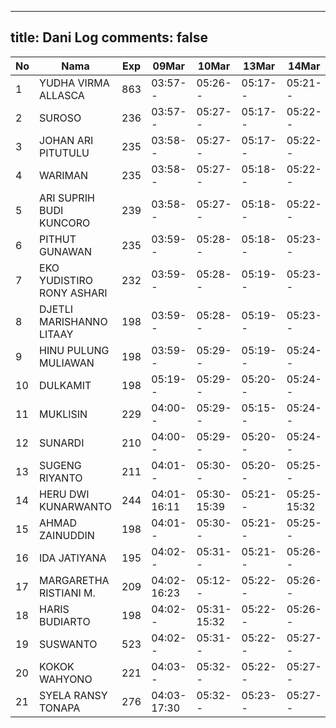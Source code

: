 
---
title: Dani Log
comments: false
---

| No | Nama | Exp | 09Mar | 10Mar | 13Mar | 14Mar |
|-----|-----|-----|-----|-----|-----|-----|
| 1 | YUDHA VIRMA ALLASCA | 863 | 03:57-- | 05:26-- | 05:17-- | 05:21-- |
| 2 | SUROSO | 236 | 03:57-- | 05:27-- | 05:17-- | 05:22-- |
| 3 | JOHAN ARI PITUTULU | 235 | 03:58-- | 05:27-- | 05:17-- | 05:22-- |
| 4 | WARIMAN | 235 | 03:58-- | 05:27-- | 05:18-- | 05:22-- |
| 5 | ARI SUPRIH BUDI KUNCORO | 239 | 03:58-- | 05:27-- | 05:18-- | 05:22-- |
| 6 | PITHUT GUNAWAN | 235 | 03:59-- | 05:28-- | 05:18-- | 05:23-- |
| 7 | EKO YUDISTIRO RONY ASHARI | 232 | 03:59-- | 05:28-- | 05:19-- | 05:23-- |
| 8 | DJETLI MARISHANNO LITAAY | 198 | 03:59-- | 05:28-- | 05:19-- | 05:23-- |
| 9 | HINU PULUNG MULIAWAN | 198 | 03:59-- | 05:29-- | 05:19-- | 05:24-- |
| 10 | DULKAMIT | 198 | 05:19-- | 05:29-- | 05:20-- | 05:24-- |
| 11 | MUKLISIN | 229 | 04:00-- | 05:29-- | 05:15-- | 05:24-- |
| 12 | SUNARDI | 210 | 04:00-- | 05:29-- | 05:20-- | 05:24-- |
| 13 | SUGENG RIYANTO | 211 | 04:01-- | 05:30-- | 05:20-- | 05:25-- |
| 14 | HERU DWI KUNARWANTO | 244 | 04:01-16:11 | 05:30-15:39 | 05:21-- | 05:25-15:32 |
| 15 | AHMAD ZAINUDDIN | 198 | 04:01-- | 05:30-- | 05:21-- | 05:25-- |
| 16 | IDA JATIYANA | 195 | 04:02-- | 05:31-- | 05:21-- | 05:26-- |
| 17 | MARGARETHA RISTIANI M. | 209 | 04:02-16:23 | 05:12-- | 05:22-- | 05:26-- |
| 18 | HARIS BUDIARTO | 198 | 04:02-- | 05:31-15:32 | 05:22-- | 05:26-- |
| 19 | SUSWANTO | 523 | 04:02-- | 05:31-- | 05:22-- | 05:27-- |
| 20 | KOKOK WAHYONO | 221 | 04:03-- | 05:32-- | 05:22-- | 05:27-- |
| 21 | SYELA RANSY TONAPA | 276 | 04:03-17:30 | 05:32-- | 05:23-- | 05:27-- |
